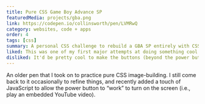 ```yaml
---
title: Pure CSS Game Boy Advance SP
featuredMedia: projects/gba.png
link: https://codepen.io/collinsworth/pen/LVMRwQ
category: websites, code + apps
order: 4
tags: [css]
summary: A personal CSS challenge to rebuild a GBA SP entirely with CSS.
liked: This was one of my first major attempts at doing something cool with CSS and I think it turned out well. (This iteration is a bit beyond the original, but it was fun to build something this visually complex in pure CSS, even if it's pretty impractical.)
disliked: It'd be pretty cool to make the buttons (beyond the power button) actually do stuff.
---
```


An older pen that I took on to practice pure CSS image-building. I still come back to it occasionally to refine things, and recently added a touch of JavaScript to allow the power button to “work” to turn on the screen (i.e., play an embedded YouTube video).
